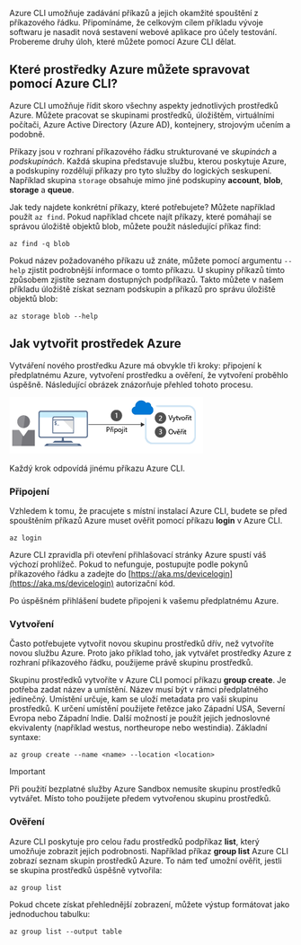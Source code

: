 Azure CLI umožňuje zadávání příkazů a jejich okamžité spouštění z příkazového řádku. Připomínáme, že celkovým cílem příkladu vývoje softwaru je nasadit nová sestavení webové aplikace pro účely testování. Probereme druhy úloh, které můžete pomocí Azure CLI dělat.

## <a name="what-azure-resources-can-be-managed-using-the-azure-cli"></a>Které prostředky Azure můžete spravovat pomocí Azure CLI?

Azure CLI umožňuje řídit skoro všechny aspekty jednotlivých prostředků Azure. Můžete pracovat se skupinami prostředků, úložištěm, virtuálními počítači, Azure Active Directory (Azure AD), kontejnery, strojovým učením a podobně.

Příkazy jsou v rozhraní příkazového řádku strukturované ve _skupinách_ a _podskupinách_. Každá skupina představuje službu, kterou poskytuje Azure, a podskupiny rozdělují příkazy pro tyto služby do logických seskupení. Například skupina `storage` obsahuje mimo jiné podskupiny **account**, **blob**, **storage** a **queue**.

Jak tedy najdete konkrétní příkazy, které potřebujete? Můžete například použít `az find`. Pokud například chcete najít příkazy, které pomáhají se správou úložiště objektů blob, můžete použít následující příkaz find:

```azurecli
az find -q blob
```

Pokud název požadovaného příkazu už znáte, můžete pomocí argumentu `--help` zjistit podrobnější informace o tomto příkazu. U skupiny příkazů tímto způsobem zjistíte seznam dostupných podpříkazů. Takto můžete v našem příkladu úložiště získat seznam podskupin a příkazů pro správu úložiště objektů blob:

```azurecli
az storage blob --help
```

## <a name="how-to-create-an-azure-resource"></a>Jak vytvořit prostředek Azure

Vytváření nového prostředku Azure má obvykle tři kroky: připojení k předplatnému Azure, vytvoření prostředku a ověření, že vytvoření proběhlo úspěšně. Následující obrázek znázorňuje přehled tohoto procesu.

![Obrázek znázorňující postup vytvoření prostředku Azure pomocí rozhraní příkazového řádku](../media/4-create-resources-overview.png)

Každý krok odpovídá jinému příkazu Azure CLI.

### <a name="connect"></a>Připojení

Vzhledem k tomu, že pracujete s místní instalací Azure CLI, budete se před spouštěním příkazů Azure muset ověřit pomocí příkazu **login** v Azure CLI.

```azurecli
az login
```

Azure CLI zpravidla při otevření přihlašovací stránky Azure spustí váš výchozí prohlížeč. Pokud to nefunguje, postupujte podle pokynů příkazového řádku a zadejte do [https://aka.ms/devicelogin](https://aka.ms/devicelogin) autorizační kód.

Po úspěšném přihlášení budete připojeni k vašemu předplatnému Azure.

### <a name="create"></a>Vytvoření

Často potřebujete vytvořit novou skupinu prostředků dřív, než vytvoříte novou službu Azure. Proto jako příklad toho, jak vytvářet prostředky Azure z rozhraní příkazového řádku, použijeme právě skupinu prostředků.

Skupinu prostředků vytvoříte v Azure CLI pomocí příkazu **group create**. Je potřeba zadat název a umístění. Název musí být v rámci předplatného jedinečný. Umístění určuje, kam se uloží metadata pro vaši skupinu prostředků. K určení umístění použijete řetězce jako Západní USA, Severní Evropa nebo Západní Indie. Další možností je použít jejich jednoslovné ekvivalenty (například westus, northeurope nebo westindia). Základní syntaxe:

```azurecli
az group create --name <name> --location <location>
```

> [!IMPORTANT]
> Při použití bezplatné služby Azure Sandbox nemusíte skupinu prostředků vytvářet. Místo toho použijete předem vytvořenou skupinu prostředků.

### <a name="verify"></a>Ověření

Azure CLI poskytuje pro celou řadu prostředků podpříkaz **list**, který umožňuje zobrazit jejich podrobnosti. Například příkaz **group list** Azure CLI zobrazí seznam skupin prostředků Azure. To nám teď umožní ověřit, jestli se skupina prostředků úspěšně vytvořila:

```azurecli
az group list
```

Pokud chcete získat přehlednější zobrazení, můžete výstup formátovat jako jednoduchou tabulku:

```azurecli
az group list --output table
```
